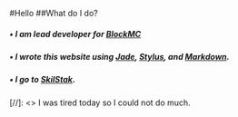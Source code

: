 #Hello
##What do I do?   
  ##### &bull; I am lead developer for [BlockMC][blockmc]   
  ##### &bull; I wrote this website using [Jade][jade], [Stylus][stylus], and [Markdown][markdown].   
  ##### &bull; I go to [SkilStak][skilstak].

[blockmc]: http://blockmc.us
[jade]: http://jade-lang.com
[stylus]: https://learnboost.github.io/stylus
[markdown]: http://daringfireball.net/projects/markdown
[skilstak]: http://skilstak.com
[//]: <> I was tired today so I could not do much.
